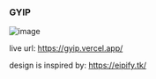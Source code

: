 ### GYIP
![image](https://user-images.githubusercontent.com/40355669/154682973-b2c42fd2-01f8-4605-b471-7a912fc7f749.png)

live url: https://gyip.vercel.app/

design is inspired by: https://eipify.tk/
